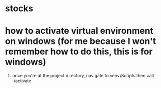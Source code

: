 # stocks

# how to activate virtual environment on windows (for me because I won't remember how to do this, this is for windows)
1. once you're at the project directory, navigate to venv\Scripts then call .\activate
